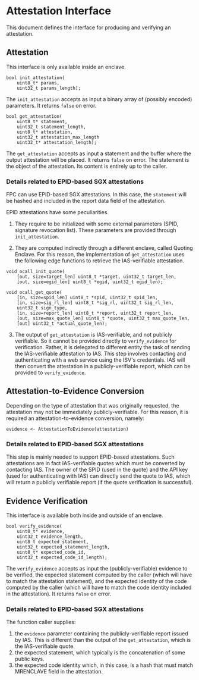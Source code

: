 # Attestation Interface

This document defines the interface for producing and verifying an attestation.


## Attestation

This interface is only available inside an enclave.

```
bool init_attestation(
    uint8_t* params,
    uint32_t params_length);

```
The `init_attestation` accepts as input a binary array of (possibly encoded) parameters. It returns `false` on error.
```
bool get_attestation(
    uint8_t* statement,
    uint32_t statement_length,
    uint8_t* attestation,
    uint32_t attestation_max_length
    uint32_t* attestation_length);
```
The `get_attestation` accepts as input a statement and the buffer where the output attestation will be placed. It returns `false` on error.
The statement is the object of the attestation. Its content is entirely up to the caller.

### Details related to EPID-based SGX attestations

FPC can use EPID-based SGX attestations.
In this case, the `statement` will be hashed and included in the report data field of the attestation.

EPID attestations have some peculiarities.
1. They require to be initialized with some external parameters (SPID, signature revocation list). These parameters are provided through `init_attestation`.

2. They are computed indirectly through a different enclave, called Quoting Enclave. For this reason, the implementation of `get_attestation` uses the following edge functions to retrieve the IAS-verifiable attestation.
```
void ocall_init_quote(
    [out, size=target_len] uint8_t *target, uint32_t target_len,
    [out, size=egid_len] uint8_t *egid, uint32_t egid_len);

void ocall_get_quote(
    [in, size=spid_len] uint8_t *spid, uint32_t spid_len,
    [in, size=sig_rl_len] uint8_t *sig_rl, uint32_t sig_rl_len,
    uint32_t sign_type,
    [in, size=report_len] uint8_t *report, uint32_t report_len,
    [out, size=max_quote_len] uint8_t *quote, uint32_t max_quote_len,
    [out] uint32_t *actual_quote_len);
```

3. The output of `get_attestation` is IAS-verifiable, and not publicly verifiable.
So it cannot be provided directly to `verify_evidence` for verification.
Rather, it is delegated to different entity the task of sending the IAS-verifiable attestation to IAS.
This step involves contacting and authenticating with a web service using the ISV's credentials.
IAS will then convert the attestation in a publicly-verifiable report, which can be provided to `verify_evidence`.


## Attestation-to-Evidence Conversion

Depending on the type of attestation that was originally requested,
the attestation may not be immediately publicly-verifiable.
For this reason, it is required an attestation-to-evidence conversion, namely:
```
evidence <- AttestationToEvidence(attestation)
```

### Details related to EPID-based SGX attestations

This step is mainly needed to support EPID-based attestations.
Such attestations are in fact IAS-verifiable quotes which must be converted by contacting IAS.
The owner of the SPID (used in the quote) and the API key (used for authenticating with IAS) can directly send the quote to IAS, which will return a publicly verifiable report (if the quote verification is successful).


## Evidence Verification

This interface is available both inside and outside of an enclave.

```
bool verify_evidence(
    uint8_t* evidence,
    uint32_t evidence_length,
    uint8_t expected_statement,
    uint32_t expected_statement_length,
    uint8_t* expected_code_id,
    uint32_t expected_code_id_length);
```
The `verify_evidence` accepts as input the (publicly-verifiable) evidence to be verified,
the expected statement computed by the caller (which will have to match the attestation statement),
and the expected identity of the code computed by the caller (which will have to match the code identity included in the attestation).
It returns `false` on error.

### Details related to EPID-based SGX attestations

The function caller supplies:
1. the `evidence` parameter containing the publicly-verifiable report issued by IAS.
This is different than the output of the `get_attestation`, which is the IAS-verifiable quote.
2. the expected statement, which typically is the concatenation of some public keys.
3. the expected code identity which, in this case, is a hash that must match MRENCLAVE field in the attestation.
